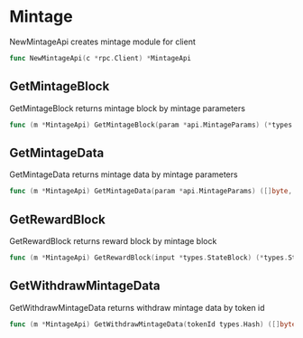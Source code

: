# Mintage

NewMintageApi creates mintage module for client
```go
func NewMintageApi(c *rpc.Client) *MintageApi
```


## GetMintageBlock
GetMintageBlock returns mintage block by mintage parameters
```go
func (m *MintageApi) GetMintageBlock(param *api.MintageParams) (*types.StateBlock, error)
```


## GetMintageData
GetMintageData returns mintage data by mintage parameters
```go
func (m *MintageApi) GetMintageData(param *api.MintageParams) ([]byte, error)
```


## GetRewardBlock
GetRewardBlock returns reward block by mintage block
```go
func (m *MintageApi) GetRewardBlock(input *types.StateBlock) (*types.StateBlock, error)
```


## GetWithdrawMintageData
GetWithdrawMintageData returns withdraw mintage data by token id
```go
func (m *MintageApi) GetWithdrawMintageData(tokenId types.Hash) ([]byte, error)
```
